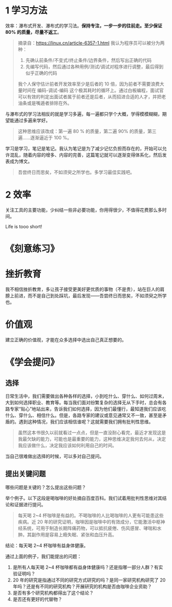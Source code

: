 
# 1 学习方法

效率：瀑布式开发、瀑布式的学习法。**保持专注，一步一步的往前走。至少保证 80% 的质量，尽量不返工**。

> 摘录自：https://linux.cn/article-6357-1.html
> 我认为程序员可以被分为两种：
> 1. 先确认前条件/不变式/终止条件/边界条件，然后写出正确的代码
> 2. 先编写代码，然后通过各种用例/测试/调试对程序进行调整，最后得到似乎正确的代码
> 
> 我个人保守估计前者开发效率至少是后者的 10 倍，因为前者不需要浪费大量时间在 编码-调试-编码 这个极其耗时的循环上。通过白板编程，面试官可以有效的判定出面试者属于前者还是后者，从而招进合适的人才，并把老油条或是嘴遁者排除在外。

与瀑布式的学习法相反的就是学习多遍，每一遍都只学个大概，学得模模糊糊，期望能通过多遍来学好。
> 这种思维应该改成：第一遍 80 % 的质量，第二遍 90% 的质量，第三遍……逐渐逼近于 100 %。

学习是学习，笔记是笔记。我认为笔记是为了减少记忆负担而存在的，开始可以允许混乱，随着内容的增多、内容的完善，这篇笔记就可以逐渐变得体系化，然后发表成为博文。

> 吾尝终日而思矣，不如须臾之所学也。多学习最佳实践吧。

# 2 效率

关注工具的主要功能，少纠结一些非必要功能，你用得很少，不值得花费那么多时间。

Life is tooo short!

# 《刻意练习》



# 挫折教育

我不相信挫折教育，多让孩子接受更美好更优质的事物（不是贵），站在巨人的肩膀上前进，而不是自己到处踩坑，最后发现——吾尝终日而思矣，不如须臾之所学也。

# 价值观

建立正确的价值观，才能在众多选择中选出自己真正想要的。

# 《学会提问》

## 选择

日常生活中，我们需要做出各种各样的选择，小到吃什么、穿什么、如何过周末，大到如何选择职业、教育等。每当我们面对纷繁复杂的选择无从下手时，总会有各路专家“贴心”地站出来，告诉我们如何选择，因为他们最懂行，最知道我们应该吃什么、穿什么、相信什么。但是，各路专家的建议或意见通常又不一致，甚至是矛盾的。遇到这种情况，我们应该相信谁呢？这就需要我们拥有批判性思维。
> 虽然这本书很久以前就看过一点点，但是一直没耐心看完，最近才发现这是我最欠缺的能力，可能也是最重要的能力，这种思维决定我何去何从，决定我应该做什么，决定我应该如何利用自己的时间。

当自己很难做出选择的时候，可以多对自己提问。

## 提出关键问题

哪些问题是关键的？怎么提出这些问题？

举个例子。以下这段是喝咖啡的好处摘自百度百科。我们试着用批判性思维对其结论和证据进行提问。
> 每天喝 2~4 杯咖啡是有益的。不喝咖啡的人比喝咖啡的人更有可能患这些疾病。近 20 年的研究证明，咖啡因是咖啡中的有效成分，它能激活中枢神经系统，可用于制造长期阵痛药物，可以抵抗疲倦、伤风感冒、哮喘和水肿。其副作用是容易上瘾失眠、紧张和血压升高。

结论：每天喝 2~4 杯咖啡有益身体健康。

通过上面的例子，我们能提出的问题：
1. 是所有人每天喝 2~4 杯咖啡都有益身体健康吗？还是指哪一部分人群？有实验证明吗？
2. 20 年的研究是指通过不同的研究方式研究的吗？是同一家研究机构研究了 20 年吗？还是有不同的研究机构？开展研究的机构是否由咖啡企业资助？
3. 是否有多个研究机构都得出了这个结论？
4. 是否还有更好的代替物？




